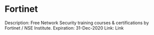 # Fortinet

Description: Free Network Security training courses & certifications by Fortinet / NSE Institute.
Expiration: 31-Dec-2020
Link: Link